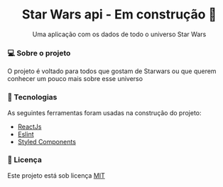 <h1 align="center">
  Star Wars api - Em construção 🚧
</h1>
<p align="center">Uma aplicação com os dados de todo o universo Star Wars</p>

<h3>💻 Sobre o projeto</h3>
<p>O projeto é voltado para todos que gostam de Starwars ou que querem conhecer um pouco mais sobre esse universo</p>

<h3>🔨 Tecnologias</h3>  
<p>As seguintes ferramentas foram usadas na construção do projeto:</p>
<ul>
  <li><a href="https://reactjs.org/">ReactJs</a></li>
  <li><a href="https://eslint.org/">Eslint</a></li>
  <li><a href="https://styled-components.com/">Styled Components</a></li>
</ul>

<h3>📝 Licença</h3>
<p>Este projeto está sob licença <a href="./LICENSE">MIT</a></p>